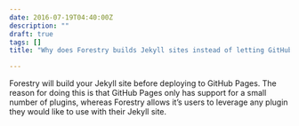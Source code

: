 ```yaml
---
date: 2016-07-19T04:40:00Z
description: ""
draft: true
tags: []
title: "Why does Forestry builds Jekyll sites instead of letting GitHub Pages do the builds?"

---
```

Forestry will build your Jekyll site before deploying to GitHub Pages. The reason for doing this is that GitHub Pages only has support for a small number of plugins, whereas Forestry allows it’s users to leverage any plugin they would like to use with their Jekyll site. 